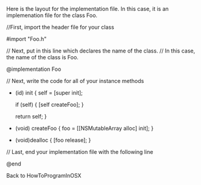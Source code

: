 Here is the layout for the implementation file.  In this case, it is an implemenation file for the class Foo.

    
//First, import the header file for your class

#import "Foo.h"

// Next, put in this line which declares the name of the class.
//  In this case, the name of the class is Foo.

@implementation Foo

// Next, write the code for all of your instance methods

- (id) init
{
   self = [super init];

   if (self)
   {
      [self createFoo];
   }

   return self;
}

- (void) createFoo
{
   foo = [[NSMutableArray alloc] init];
}

- (void)dealloc
{
   [foo release];
}

// Last, end your implementation file with the following line

@end


Back to HowToProgramInOSX
